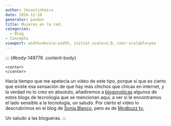 ```yaml
---
author: Jmcastinheira
date: 2016-12-28
generator: pandoc
title: Mujeres en la red.
categories:
  - Blog
- Concepto
viewport: width=device-width, initial-scale=1.0, user-scalable=yes
---
```




::: {#body-149776 .content-body}
<div>

    <center>
    </center>



Hacía tiempo que me apetecía un video de este tipo, porque sí que es
cierto que existe esa sensación de que hay más chichos que chicas en
internet, y la verdad no lo creo en absoluto, añadiremos a
[blogonoticas](http://jmcastinheira.googlepages.com/home) algunos de
estos blogs de tecnología que se mencionan aquí, a ver si le encontramos
el lado sensible a la tecnología, un saludo. Por cierto el video lo
descrubrimos en el blog de [Sonia
Blanco](http://www.filmica.com/sonia_blanco/archivos/007407.html), pero
es de [Modbuzz tv.](http://dosisdiaria.mobuzz.tv/)

Un saludo a las blogueras.
:::
